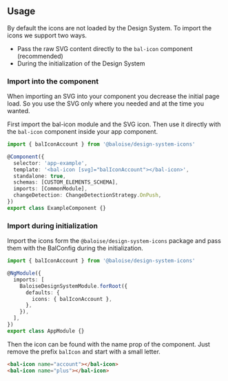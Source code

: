 ## Usage

By default the icons are not loaded by the Design System. To import the icons we support two ways.

- Pass the raw SVG content directly to the `bal-icon` component (recommended)
- During the initialization of the Design System

### Import into the component

When importing an SVG into your component you decrease the initial page load. So you use the SVG only where
you needed and at the time you wanted.

First import the bal-icon module and the SVG icon.
Then use it directly with the `bal-icon` component inside your app component.

```typescript
import { balIconAccount } from '@baloise/design-system-icons'

@Component({
  selector: 'app-example',
  template: '<bal-icon [svg]="balIconAccount"></bal-icon>',
  standalone: true,
  schemas: [CUSTOM_ELEMENTS_SCHEMA],
  imports: [CommonModule],
  changeDetection: ChangeDetectionStrategy.OnPush,
})
export class ExampleComponent {}
```

### Import during initialization

Import the icons form the `@baloise/design-system-icons` package and pass them with
the BalConfig during the initialization.

```typescript
import { balIconAccount } from '@baloise/design-system-icons'

@NgModule({
  imports: [
    BaloiseDesignSystemModule.forRoot({
      defaults: {
        icons: { balIconAccount },
      },
    }),
  ],
})
export class AppModule {}
```

Then the icon can be found with the name prop of the component. Just remove the prefix `balIcon` and start with a small letter.

```HTML
<bal-icon name="account"></bal-icon>
<bal-icon name="plus"></bal-icon>
```
